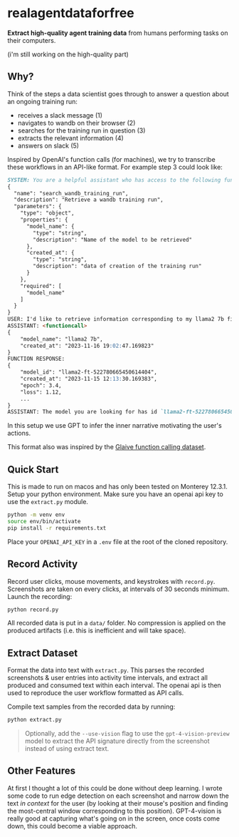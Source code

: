 # realagentdataforfree
**Extract high-quality agent training data** from humans performing tasks on their computers.

(i'm still working on the high-quality part)

## Why?

Think of the steps a data scientist goes through to answer a question about an ongoing training run:
- receives a slack message (1)
- navigates to wandb on their browser (2)
- searches for the training run in question (3)
- extracts the relevant information (4)
- answers on slack (5)

Inspired by OpenAI's function calls (for machines), we try to transcribe these workflows in an API-like format. For example step 3 could look like:
```markdown
SYSTEM: You are a helpful assistant who has access to the following function to help the user, which you can use if needed -
{
  "name": "search_wandb_training_run",
  "description": "Retrieve a wandb training run",
  "parameters": {
    "type": "object",
    "properties": {
      "model_name": {
        "type": "string",
        "description": "Name of the model to be retrieved"
      },
      "created_at": {
        "type": "string",
        "description": "data of creation of the training run"
      }
    },
    "required": [
      "model_name"
    ]
  }
}
USER: I'd like to retrieve information corresponding to my llama2 7b fine-tuning run which I created yesterday.
ASSISTANT: <functioncall>
{
    "model_name": "llama2 7b",
    "created_at": "2023-11-16 19:02:47.169823"
}
FUNCTION RESPONSE:
{
    "model_id": "llama2-ft-522780665450614404",
    "created_at": "2023-11-15 12:13:30.169383",
    "epoch": 3.4,
    "loss": 1.12,
    ...
}
ASSISTANT: The model you are looking for has id `llama2-ft-522780665450614404`. It finished training yesterday at 4pm after completing 3.4 epochs...
```

In this setup we use GPT to infer the inner narrative motivating the user's actions.

This format also was inspired by the [Glaive function calling dataset](https://huggingface.co/datasets/glaiveai/glaive-function-calling-v2).

## Quick Start

This is made to run on macos and has only been tested on Monterey 12.3.1. Setup your python environment. Make sure you have an openai api key to use the `extract.py` module.

```bash
python -m venv env
source env/bin/activate
pip install -r requirements.txt
```

Place your `OPENAI_API_KEY` in a `.env` file at the root of the cloned repository.

## Record Activity

Record user clicks, mouse movements, and keystrokes with `record.py`. Screenshots are taken on every clicks, at intervals of 30 seconds minimum. Launch the recording:
```bash
python record.py
```

All recorded data is put in a `data/` folder. No compression is applied on the produced artifacts (i.e. this is inefficient and will take space).

## Extract Dataset

Format the data into text with `extract.py`. This parses the recorded screenshots & user entries into activity time intervals, and extract all produced and consumed text within each interval. The openai api is then used to reproduce the user workflow formatted as API calls.

Compile text samples from the recorded data by running:
```bash
python extract.py
```
> Optionally, add the `--use-vision` flag to use the `gpt-4-vision-preview` model to extract the API signature directly from the screenshot instead of using extract text.

## Other Features

At first I thought a lot of this could be done without deep learning. I wrote some code to run edge detection on each screenshot and narrow down the text *in context* for the user (by looking at their mouse's position and finding the most-central window corresponding to this position). GPT-4-vision is really good at capturing what's going on in the screen, once costs come down, this could become a viable approach.
